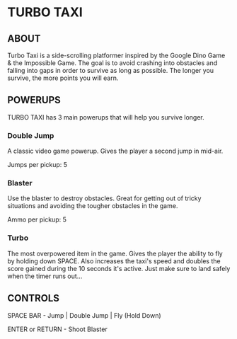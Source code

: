 # TURBO TAXI

## ABOUT

Turbo Taxi is a side-scrolling platformer inspired by the Google Dino Game & the Impossible Game. The goal is to avoid crashing into obstacles and falling into gaps in order to survive as long as possible. The longer you survive, the more points you will earn.

## POWERUPS

TURBO TAXI has 3 main powerups that will help you survive longer.

### Double Jump

A classic video game powerup. Gives the player a second jump in mid-air.

Jumps per pickup: 5

### Blaster

Use the blaster to destroy obstacles. Great for getting out of tricky situations and avoiding the tougher obstacles in the game.

Ammo per pickup: 5

### Turbo

The most overpowered item in the game. Gives the player the ability to fly by holding down SPACE. Also increases the taxi's speed and doubles the score gained during the 10 seconds it's active. Just make sure to land safely when the timer runs out...

## CONTROLS

SPACE BAR - Jump | Double Jump | Fly (Hold Down)

ENTER or RETURN - Shoot Blaster
